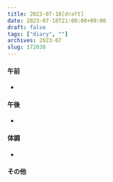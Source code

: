 ```yaml
---
title: 2023-07-18[draft]
date: 2023-07-18T21:00:00+09:00
draft: false
tags: ["diary", ""]
archives: 2023-07
slug: 172038
---
```

#### 午前
- 
#### 午後
- 
#### 体調
- 
#### その他